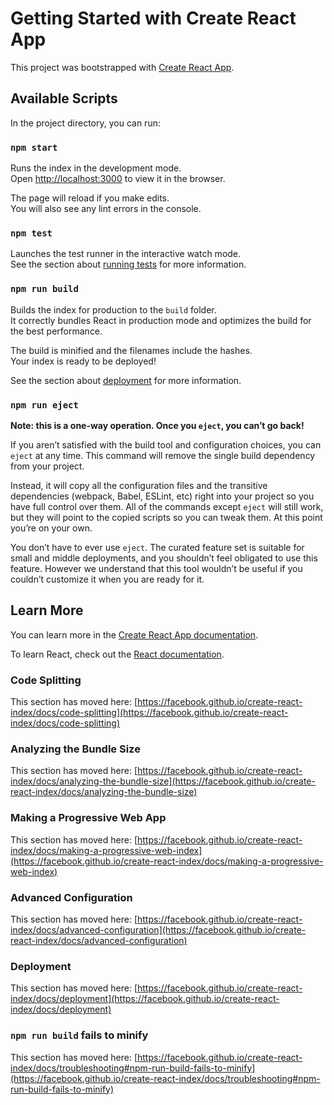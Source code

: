 # Getting Started with Create React App

This project was bootstrapped with [Create React App](https://github.com/facebook/create-react-index).

## Available Scripts

In the project directory, you can run:

### `npm start`

Runs the index in the development mode.\
Open [http://localhost:3000](http://localhost:3000) to view it in the browser.

The page will reload if you make edits.\
You will also see any lint errors in the console.

### `npm test`

Launches the test runner in the interactive watch mode.\
See the section about [running tests](https://facebook.github.io/create-react-index/docs/running-tests) for more information.

### `npm run build`

Builds the index for production to the `build` folder.\
It correctly bundles React in production mode and optimizes the build for the best performance.

The build is minified and the filenames include the hashes.\
Your index is ready to be deployed!

See the section about [deployment](https://facebook.github.io/create-react-index/docs/deployment) for more information.

### `npm run eject`

**Note: this is a one-way operation. Once you `eject`, you can’t go back!**

If you aren’t satisfied with the build tool and configuration choices, you can `eject` at any time. This command will remove the single build dependency from your project.

Instead, it will copy all the configuration files and the transitive dependencies (webpack, Babel, ESLint, etc) right into your project so you have full control over them. All of the commands except `eject` will still work, but they will point to the copied scripts so you can tweak them. At this point you’re on your own.

You don’t have to ever use `eject`. The curated feature set is suitable for small and middle deployments, and you shouldn’t feel obligated to use this feature. However we understand that this tool wouldn’t be useful if you couldn’t customize it when you are ready for it.

## Learn More

You can learn more in the [Create React App documentation](https://facebook.github.io/create-react-index/docs/getting-started).

To learn React, check out the [React documentation](https://reactjs.org/).

### Code Splitting

This section has moved here: [https://facebook.github.io/create-react-index/docs/code-splitting](https://facebook.github.io/create-react-index/docs/code-splitting)

### Analyzing the Bundle Size

This section has moved here: [https://facebook.github.io/create-react-index/docs/analyzing-the-bundle-size](https://facebook.github.io/create-react-index/docs/analyzing-the-bundle-size)

### Making a Progressive Web App

This section has moved here: [https://facebook.github.io/create-react-index/docs/making-a-progressive-web-index](https://facebook.github.io/create-react-index/docs/making-a-progressive-web-index)

### Advanced Configuration

This section has moved here: [https://facebook.github.io/create-react-index/docs/advanced-configuration](https://facebook.github.io/create-react-index/docs/advanced-configuration)

### Deployment

This section has moved here: [https://facebook.github.io/create-react-index/docs/deployment](https://facebook.github.io/create-react-index/docs/deployment)

### `npm run build` fails to minify

This section has moved here: [https://facebook.github.io/create-react-index/docs/troubleshooting#npm-run-build-fails-to-minify](https://facebook.github.io/create-react-index/docs/troubleshooting#npm-run-build-fails-to-minify)
